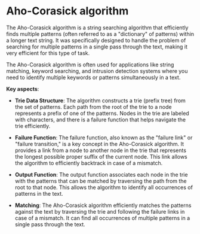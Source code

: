 # Aho-Corasick algorithm

The Aho-Corasick algorithm is a string searching algorithm that efficiently finds multiple patterns (often referred to as a "dictionary" of patterns) within a longer text string. It was specifically designed to handle the problem of searching for multiple patterns in a single pass through the text, making it very efficient for this type of task.

The Aho-Corasick algorithm is often used for applications like string matching, keyword searching, and intrusion detection systems where you need to identify multiple keywords or patterns simultaneously in a text.

**Key aspects**:

* **Trie Data Structure**: The algorithm constructs a trie (prefix tree) from the set of patterns. Each path from the root of the trie to a node represents a prefix of one of the patterns. Nodes in the trie are labeled with characters, and there is a failure function that helps navigate the trie efficiently.

* **Failure Function**: The failure function, also known as the "failure link" or "failure transition," is a key concept in the Aho-Corasick algorithm. It provides a link from a node to another node in the trie that represents the longest possible proper suffix of the current node. This link allows the algorithm to efficiently backtrack in case of a mismatch.

* **Output Function**: The output function associates each node in the trie with the patterns that can be matched by traversing the path from the root to that node. This allows the algorithm to identify all occurrences of patterns in the text.

* **Matching**: The Aho-Corasick algorithm efficiently matches the patterns against the text by traversing the trie and following the failure links in case of a mismatch. It can find all occurrences of multiple patterns in a single pass through the text.
